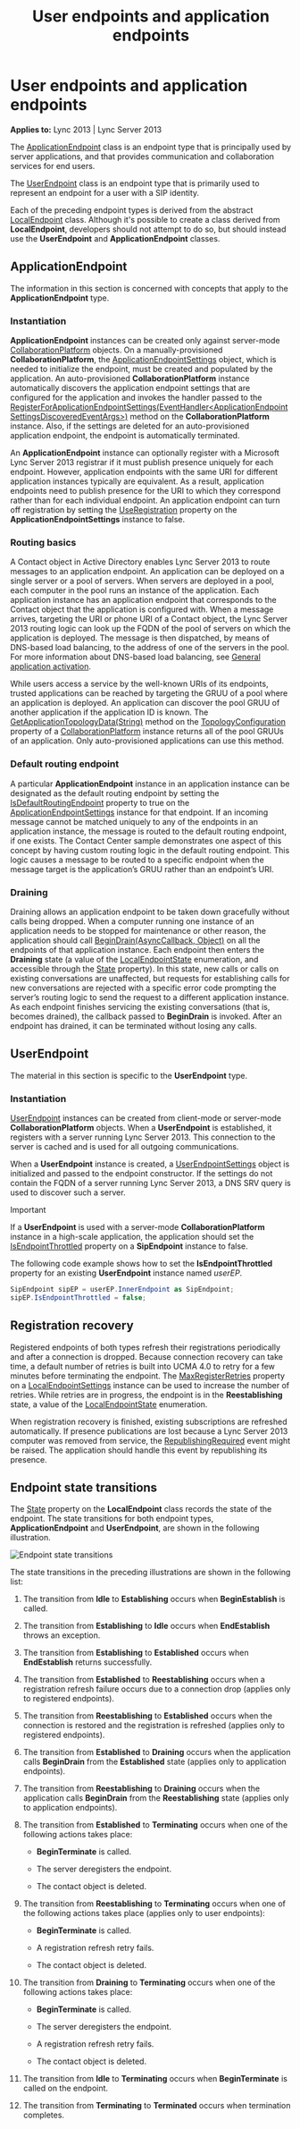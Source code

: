﻿---
title: User endpoints and application endpoints
TOCTitle: User endpoints and application endpoints
ms:assetid: f032f3b0-9dd1-4472-b615-75b83fd6c40f
ms:mtpsurl: https://msdn.microsoft.com/library/Dn466053(v=office.15)
ms:contentKeyID: 57103046
ms.date: 07/25/2014
mtps_version: v=office.15
dev_langs:
- csharp
---

# User endpoints and application endpoints


**Applies to:** Lync 2013 | Lync Server 2013

 

The [ApplicationEndpoint](https://msdn.microsoft.com/library/hh384825\(v=office.15\)) class is an endpoint type that is principally used by server applications, and that provides communication and collaboration services for end users.

The [UserEndpoint](https://msdn.microsoft.com/library/hh348819\(v=office.15\)) class is an endpoint type that is primarily used to represent an endpoint for a user with a SIP identity.

Each of the preceding endpoint types is derived from the abstract [LocalEndpoint](https://msdn.microsoft.com/library/hh349887\(v=office.15\)) class. Although it's possible to create a class derived from **LocalEndpoint**, developers should not attempt to do so, but should instead use the **UserEndpoint** and **ApplicationEndpoint** classes.

## ApplicationEndpoint

The information in this section is concerned with concepts that apply to the **ApplicationEndpoint** type.

### Instantiation

**ApplicationEndpoint** instances can be created only against server-mode [CollaborationPlatform](https://msdn.microsoft.com/library/hh385176\(v=office.15\)) objects. On a manually-provisioned **CollaborationPlatform**, the [ApplicationEndpointSettings](https://msdn.microsoft.com/library/hh349433\(v=office.15\)) object, which is needed to initialize the endpoint, must be created and populated by the application. An auto-provisioned **CollaborationPlatform** instance automatically discovers the application endpoint settings that are configured for the application and invokes the handler passed to the [RegisterForApplicationEndpointSettings(EventHandler\<ApplicationEndpointSettingsDiscoveredEventArgs\>)](https://msdn.microsoft.com/library/hh385027\(v=office.15\)) method on the **CollaborationPlatform** instance. Also, if the settings are deleted for an auto-provisioned application endpoint, the endpoint is automatically terminated.

An **ApplicationEndpoint** instance can optionally register with a Microsoft Lync Server 2013 registrar if it must publish presence uniquely for each endpoint. However, application endpoints with the same URI for different application instances typically are equivalent. As a result, application endpoints need to publish presence for the URI to which they correspond rather than for each individual endpoint. An application endpoint can turn off registration by setting the [UseRegistration](https://msdn.microsoft.com/library/hh384976\(v=office.15\)) property on the **ApplicationEndpointSettings** instance to false.

### Routing basics

A Contact object in Active Directory enables Lync Server 2013 to route messages to an application endpoint. An application can be deployed on a single server or a pool of servers. When servers are deployed in a pool, each computer in the pool runs an instance of the application. Each application instance has an application endpoint that corresponds to the Contact object that the application is configured with. When a message arrives, targeting the URI or phone URI of a Contact object, the Lync Server 2013 routing logic can look up the FQDN of the pool of servers on which the application is deployed. The message is then dispatched, by means of DNS-based load balancing, to the address of one of the servers in the pool. For more information about DNS-based load balancing, see [General application activation](general-application-activation.md).

While users access a service by the well-known URIs of its endpoints, trusted applications can be reached by targeting the GRUU of a pool where an application is deployed. An application can discover the pool GRUU of another application if the application ID is known. The [GetApplicationTopologyData(String)](https://msdn.microsoft.com/library/hh381419\(v=office.15\)) method on the [TopologyConfiguration](https://msdn.microsoft.com/library/hh384508\(v=office.15\)) property of a [CollaborationPlatform](https://msdn.microsoft.com/library/hh385176\(v=office.15\)) instance returns all of the pool GRUUs of an application. Only auto-provisioned applications can use this method.

### Default routing endpoint

A particular **ApplicationEndpoint** instance in an application instance can be designated as the default routing endpoint by setting the [IsDefaultRoutingEndpoint](https://msdn.microsoft.com/library/hh382661\(v=office.15\)) property to true on the [ApplicationEndpointSettings](https://msdn.microsoft.com/library/hh349433\(v=office.15\)) instance for that endpoint. If an incoming message cannot be matched uniquely to any of the endpoints in an application instance, the message is routed to the default routing endpoint, if one exists. The Contact Center sample demonstrates one aspect of this concept by having custom routing logic in the default routing endpoint. This logic causes a message to be routed to a specific endpoint when the message target is the application’s GRUU rather than an endpoint’s URI.

### Draining

Draining allows an application endpoint to be taken down gracefully without calls being dropped. When a computer running one instance of an application needs to be stopped for maintenance or other reason, the application should call [BeginDrain(AsyncCallback, Object)](https://msdn.microsoft.com/library/hh348822\(v=office.15\)) on all the endpoints of that application instance. Each endpoint then enters the **Draining** state (a value of the [LocalEndpointState](https://msdn.microsoft.com/library/hh349164\(v=office.15\)) enumeration, and accessible through the [State](https://msdn.microsoft.com/library/hh382541\(v=office.15\)) property). In this state, new calls or calls on existing conversations are unaffected, but requests for establishing calls for new conversations are rejected with a specific error code prompting the server’s routing logic to send the request to a different application instance. As each endpoint finishes servicing the existing conversations (that is, becomes drained), the callback passed to **BeginDrain** is invoked. After an endpoint has drained, it can be terminated without losing any calls.

## UserEndpoint

The material in this section is specific to the **UserEndpoint** type.

### Instantiation

[UserEndpoint](https://msdn.microsoft.com/library/hh348819\(v=office.15\)) instances can be created from client-mode or server-mode **CollaborationPlatform** objects. When a **UserEndpoint** is established, it registers with a server running Lync Server 2013. This connection to the server is cached and is used for all outgoing communications.

When a **UserEndpoint** instance is created, a [UserEndpointSettings](https://msdn.microsoft.com/library/hh383789\(v=office.15\)) object is initialized and passed to the endpoint constructor. If the settings do not contain the FQDN of a server running Lync Server 2013, a DNS SRV query is used to discover such a server.


> [!IMPORTANT]
> <P>If a <STRONG>UserEndpoint</STRONG> is used with a server-mode <STRONG>CollaborationPlatform</STRONG> instance in a high-scale application, the application should set the <A href="https://msdn.microsoft.com/library/hh349573(v=office.15)">IsEndpointThrottled</A> property on a <STRONG>SipEndpoint</STRONG> instance to false.</P>



The following code example shows how to set the **IsEndpointThrottled** property for an existing **UserEndpoint** instance named *userEP*.

```csharp
SipEndpoint sipEP = userEP.InnerEndpoint as SipEndpoint;
sipEP.IsEndpointThrottled = false;
```

## Registration recovery

Registered endpoints of both types refresh their registrations periodically and after a connection is dropped. Because connection recovery can take time, a default number of retries is built into UCMA 4.0 to retry for a few minutes before terminating the endpoint. The [MaxRegisterRetries](https://msdn.microsoft.com/library/hh381643\(v=office.15\)) property on a [LocalEndpointSettings](https://msdn.microsoft.com/library/hh383424\(v=office.15\)) instance can be used to increase the number of retries. While retries are in progress, the endpoint is in the **Reestablishing** state, a value of the [LocalEndpointState](https://msdn.microsoft.com/library/hh349164\(v=office.15\)) enumeration.

When registration recovery is finished, existing subscriptions are refreshed automatically. If presence publications are lost because a Lync Server 2013 computer was removed from service, the [RepublishingRequired](https://msdn.microsoft.com/library/hh383031\(v=office.15\)) event might be raised. The application should handle this event by republishing its presence.

## Endpoint state transitions

The [State](https://msdn.microsoft.com/library/hh382541\(v=office.15\)) property on the **LocalEndpoint** class records the state of the endpoint. The state transitions for both endpoint types, **ApplicationEndpoint** and **UserEndpoint**, are shown in the following illustration.

![Endpoint state transitions](images/Dn466053.StateMach_AppEndpt(Office.15).jpg "Endpoint state transitions")

The state transitions in the preceding illustrations are shown in the following list:

1.  The transition from **Idle** to **Establishing** occurs when **BeginEstablish** is called.

2.  The transition from **Establishing** to **Idle** occurs when **EndEstablish** throws an exception.

3.  The transition from **Establishing** to **Established** occurs when **EndEstablish** returns successfully.

4.  The transition from **Established** to **Reestablishing** occurs when a registration refresh failure occurs due to a connection drop (applies only to registered endpoints).

5.  The transition from **Reestablishing** to **Established** occurs when the connection is restored and the registration is refreshed (applies only to registered endpoints).

6.  The transition from **Established** to **Draining** occurs when the application calls **BeginDrain** from the **Established** state (applies only to application endpoints).

7.  The transition from **Reestablishing** to **Draining** occurs when the application calls **BeginDrain** from the **Reestablishing** state (applies only to application endpoints).

8.  The transition from **Established** to **Terminating** occurs when one of the following actions takes place:
    
    - **BeginTerminate** is called.
    
    - The server deregisters the endpoint.
    
    - The contact object is deleted.

9.  The transition from **Reestablishing** to **Terminating** occurs when one of the following actions takes place (applies only to user endpoints):
    
    - **BeginTerminate** is called.
    
    - A registration refresh retry fails.
    
    - The contact object is deleted.

10. The transition from **Draining** to **Terminating** occurs when one of the following actions takes place:
    
    - **BeginTerminate** is called.
    
    - The server deregisters the endpoint.
    
    - A registration refresh retry fails.
    
    - The contact object is deleted.

11. The transition from **Idle** to **Terminating** occurs when **BeginTerminate** is called on the endpoint.

12. The transition from **Terminating** to **Terminated** occurs when termination completes.

